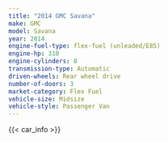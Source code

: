 ```yaml
---
title: "2014 GMC Savana"
make: GMC
model: Savana
year: 2014
engine-fuel-type: flex-fuel (unleaded/E85)
engine-hp: 310
engine-cylinders: 8
transmission-type: Automatic
driven-wheels: Rear wheel drive
number-of-doors: 3
market-category: Flex Fuel
vehicle-size: Midsize
vehicle-style: Passenger Van
---
```


{{< car_info >}}
